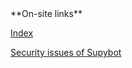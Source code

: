 <!DOCTYPE html>
<html>
<head>
<meta charset="UTF-8" />
<!-- <meta http-equiv="refresh" content="60" /> -->
<meta name="description" content="Navigation panel" />
<meta name="author" content="Mikaela Suomalainen" />
<link rel="canonical" href="https://mkaysi.github.io/Limnoria/navbar.html">
<title>Navigation bar</title>
<link rel="stylesheet" type="text/css" href="css.css" />
</head>
<body>
**On-site links**

<a href="index.real.html" target="right">Index</a>

<a href="Supybot.html" target="right">Security issues of Supybot</a>

<!-- **Off-site links** -->

</body>
</html>
<!-- vim : set ft=markdown -->
